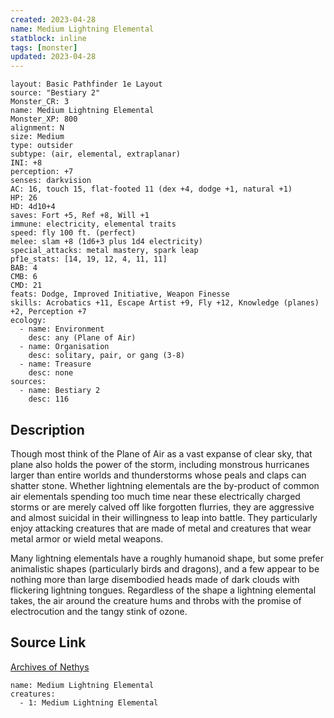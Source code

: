 ```yaml
---
created: 2023-04-28
name: Medium Lightning Elemental
statblock: inline
tags: [monster]
updated: 2023-04-28
---
```

```statblock
layout: Basic Pathfinder 1e Layout
source: "Bestiary 2"
Monster_CR: 3
name: Medium Lightning Elemental
Monster_XP: 800
alignment: N
size: Medium
type: outsider
subtype: (air, elemental, extraplanar)
INI: +8
perception: +7
senses: darkvision
AC: 16, touch 15, flat-footed 11 (dex +4, dodge +1, natural +1)
HP: 26
HD: 4d10+4
saves: Fort +5, Ref +8, Will +1
immune: electricity, elemental traits
speed: fly 100 ft. (perfect)
melee: slam +8 (1d6+3 plus 1d4 electricity)
special_attacks: metal mastery, spark leap
pf1e_stats: [14, 19, 12, 4, 11, 11]
BAB: 4
CMB: 6
CMD: 21
feats: Dodge, Improved Initiative, Weapon Finesse
skills: Acrobatics +11, Escape Artist +9, Fly +12, Knowledge (planes) +2, Perception +7
ecology:
  - name: Environment
    desc: any (Plane of Air)
  - name: Organisation
    desc: solitary, pair, or gang (3-8)
  - name: Treasure
    desc: none
sources:
  - name: Bestiary 2
    desc: 116
```
## Description
Though most think of the Plane of Air as a vast expanse of clear sky, that plane also holds the power of the storm, including monstrous hurricanes larger than entire worlds and thunderstorms whose peals and claps can shatter stone. Whether lightning elementals are the by-product of common air elementals spending too much time near these electrically charged storms or are merely calved off like forgotten flurries, they are aggressive and almost suicidal in their willingness to leap into battle. They particularly enjoy attacking creatures that are made of metal and creatures that wear metal armor or wield metal weapons. 

 Many lightning elementals have a roughly humanoid shape, but some prefer animalistic shapes (particularly birds and dragons), and a few appear to be nothing more than large disembodied heads made of dark clouds with flickering lightning tongues. Regardless of the shape a lightning elemental takes, the air around the creature hums and throbs with the promise of electrocution and the tangy stink of ozone.
## Source Link
[Archives of Nethys](https://aonprd.com/MonsterDisplay.aspx?ItemName=Medium%20Lightning%20Elemental)
```encounter-table
name: Medium Lightning Elemental
creatures:
  - 1: Medium Lightning Elemental
```
